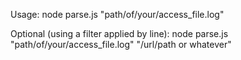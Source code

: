 Usage: node parse.js "path/of/your/access_file.log"

Optional (using a filter applied by line):  node parse.js "path/of/your/access_file.log" "/url/path or whatever"